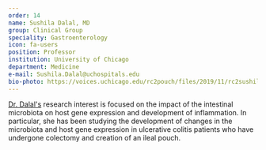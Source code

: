 ```yaml
---
order: 14
name: Sushila Dalal, MD
group: Clinical Group
speciality: Gastroenterology
icon: fa-users
position: Professor
institution: University of Chicago
department: Medicine
e-mail: Sushila.Dalal@uchospitals.edu
bio-photo: https://voices.uchicago.edu/rc2pouch/files/2019/11/rc2sushila-e1573842288821.jpg
---
```


[Dr. Dalal's](https://www.uchicagomedicine.org/find-a-physician/physician/sushila-dalal) research interest is focused on the impact of the intestinal microbiota on host gene expression and development of inflammation. In particular, she has been studying the development of changes in the microbiota and host gene expression in ulcerative colitis patients who have undergone colectomy and creation of an ileal pouch.
